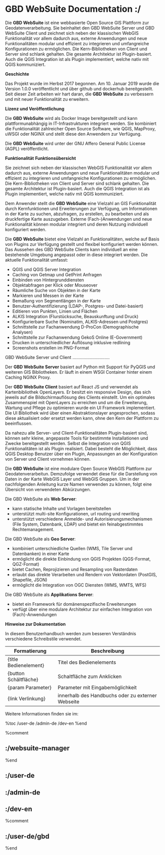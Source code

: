 # GBD WebSuite Documentation :/


Die **GBD WebSuite** ist eine webbasierte Open Source GIS Plattform zur Geodatenverarbeitung.
Sie beinhaltet den GBD WebSuite Server und GBD WebSuite Client und zeichnet sich neben der klassischen WebGIS Funktionalität vor allem dadurch aus, externe Anwendungen und neue Funktionalitäten modular und effizient zu integrieren und umfangreiche Konfigurationen zu ermöglichen.
Die Kern-Bibliotheken von Client und Server sind schlank gehalten. Die gesamte Architektur ist Plugin-basiert.
Auch die QGIS Integration ist als Plugin implementiert, welche nativ mit QGIS kommuniziert.

**Geschichte**

Das Projekt wurde im Herbst 2017 begonnen. Am 10. Januar 2019 wurde die Version 1.0.0 veröffentlicht und über github und dockerhub bereitgestellt. Seit dieser Zeit arbeiten wir hart daran, die **GBD WebSuite** zu verbessern und mit neuer Funktionalität zu erweitern.

**Lizenz und Veröffentlichung**

Die **GBD WebSuite** wird als Docker Image bereitgestellt und kann plattformunabhängig in IT-Infrastrukturen integriert werden. Sie kombiniert die Funktionalität zahlreicher Open Source Software, wie QGIS, MapProxy, uWSGI oder NGINX und stellt diese den Anwendern zur Verfügung.

Die **GBD WebSuite** wird unter der GNU Affero General Public License (AGPL) veröffentlicht.


**Funktionalität** **Funktionsübersicht**

Sie zeichnet sich neben der klassischen WebGIS Funktionalität vor allem dadurch aus, externe Anwendungen und
neue Funktionalitäten modular und effizient zu integrieren und umfangreiche Konfigurationen zu ermöglichen. Die
Kern-Bibliotheken von Client und Server sind schlank gehalten. Die gesamte Architektur ist Plugin-basiert. Auch die QGIS
Integration ist als Plugin implementiert, welche nativ mit QGIS kommuniziert.

Dem Anwender stellt die **GBD WebSuite** eine Vielzahl an GIS Funktionalität durch Kernfunktionen und Erweiterungen zur Verfügung, um Informationen in der Karte zu suchen, abzufragen, zu erstellen, zu bearbeiten und als druckfertige Karte auszugeben. Externe (Fach-)Anwendungen und neue Funktionalität können modular integriert und deren Nutzung individuell konfiguriert werden.

Die **GBD WebSuite** bietet eine Vielzahl an Funktionalitäten, welche auf Basis von Plugins zur Verfügung gestellt und flexibel konfiguriert werden können.
Das Aussehen des GBD WebSuite Clients kann individuell an eine bestehende Umgebung angepasst oder in diese integriert werden. Die aktuelle Funktionalität umfasst:

* QGIS und QGIS Server Integration
* Caching von Getmap und GetPrint Anfragen
* Einbinden von Hintergrunddiensten
* Objektabfragen per Klick oder Mouseover
* Räumliche Suche von Objekten in der Karte
* Markieren und Messen in der Karte
* Bemaßung von Segmentlängen in der Karte
* Benutzer-Authentifizierung (LDAP-, Postgres- und Datei-basiert)
* Editieren von Punkten, Linien und Flächen
* ALKIS Integration (Flurstücksuche, Beauskunftung und Druck)
* Konfigurierbare Suche (Nominatim, ALKIS-Adressen und Postgres)
* Schnittstelle zur Fachanwendung D-ProCon (Demographische Analysen)
* Schnittstelle zur Fachanwendung GekoS Online (E-Government)
* Drucken in unterschiedlicher Auflösung inklusive redlining
* Screenshots erstellen im PNG-Format

GBD WebSuite Server und Client
..............................

Der **GBD WebSuite Server** basiert auf Python mit Support für PyQGIS und weiteren GIS Bibliotheken.
Er läuft in einem WSGI Container hinter einem Caching NGINX Proxy.

Der **GBD WebSuite Client** basiert auf React JS und verwendet als Kartenbibliothek OpenLayers.
Er besitzt ein responsive Design, das sich jeweils auf die Bildschirmauflösung des Clients einstellt.
Um ein optimales Zusammenspiel mit OpenLayers zu erreichen und um die Erweiterung, Wartung und Pflege zu optimieren wurde ein UI Framework implementiert.
Die UI Bibliothek wird über einen Abstraktionslayer angesprochen, sodass diese aktualisiert oder ersetzt werden kann, ohne den Kern der Plattform zu beeinflussen.

Da nahezu alle Server- und Client-Funktionalitäten Plugin-basiert sind, können sehr kleine, angepasste Tools für bestimmte Installationen und Zwecke bereitgestellt werden.
Selbst die Integration von QGIS Funktionalitäten ist als Plugin realisiert.
Dabei besteht die Möglichkeit, dass QGIS Desktop Benutzer über ein Plugin, Anpassungen an der Konfiguration von Server und Client vornehmen können.

Die **GBD WebSuite** ist eine modulare Open Source WebGIS Plattform zur Geodatenverarbeitun. Demzufolge verwendet diese für die Darstellung von Daten in der Karte WebGIS Layer und WebGIS Gruppen.
Um in der nachfolgenden Anleitung kurze Namen verwenden zu können, folgt eine Übersicht von verwendeten Abkürzungen.


Die GBD WebSuite als **Web Server**:

  *  kann statische Inhalte und Vorlagen bereitstellen
  *  unterstützt multi-site Konfigurationen, url routing und rewriting
  *  unterstützt verschiedene Anmelde- und Autorisierungsmechanismen (File System, Datenbank, LDAP) und bietet ein feinabgestimmtes Rechtemanagement.

Die GBD WebSuite als **Geo Server**:

  *  kombiniert unterschiedliche Quellen (WMS, Tile Server und Datenbanken) in einer Karte
  *  ermöglicht die direkte Einbindung von QGIS Projekten (QGS-Format, QGZ-Format)
  *  bietet Cachen, Reprojizieren und Resampling von Rasterdaten
  *  erlaubt das direkte Verarbeiten und Rendern von Vektordaten (PostGIS, Shapefile, JSON)
  *  ermöglicht die Integration von OGC Diensten (WMS, WMTS, WFS)

Die GBD WebSuite als **Applikations Server**:

  *  bietet ein Framework für domänenspezifische Erweiterungen
  *  verfügt über eine modulare Architektur zur einfachen Integration von (Fach)-Anwendungen


**Hinweise zur Dokumentation**

In diesem Benutzerhandbuch werden zum besseren Verständnis verschiedene Schreibstile verwendet.


| Formatierung          | Beschreibung                                      |
|-----------------------|---------------------------------------------------|
| {title Bedienelement} | Titel des Bedienelements                          |
| {button Schältfläche} | Schaltfläche zum Anklicken                        |
| {param Parameter}     | Parameter mit Eingabemöglichkeit                  |
| {link Verlinkung}     | innerhalb des Handbuchs oder zu externer Webseite |

Weitere Informationen finden sie im:

%toc
/user-de
/admin-de
/dev-en
%end


%comment
## :/websuite-manager 
%end
## :/user-de
## :/admin-de
## :/dev-en
%comment
## :/user-de/gbd
%end
